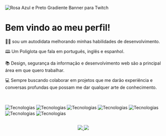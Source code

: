 
![Rosa Azul e Preto Gradiente Banner para Twitch](https://user-images.githubusercontent.com/91474990/150808365-1e97706c-e9d8-4dce-aee8-0b24723ac432.gif)

<h1>Bem vindo ao meu perfil!</h1>
<p align="left">
 👋🏽 sou um autodidata melhorando minhas habilidades de desenvolvimento.
</p>
<p align="left">
 🕮 Um Poliglota que fala em português, inglês e espanhol.
</p>
<p align="left">
 📚 Design, segurança da informação e desenvolvimento web são a principal área em que quero trabalhar.
</p>
<p align="left">
 💻 Sempre buscando colaborar em projetos que me darão experiência e conversas profundas que possam me dar qualquer arte de conhecimento.
</p>

##
<div style="display: inline_block"><br/>
 <img align="center"  alt="Tecnologias" src="https://img.shields.io/badge/HTML5-E34F26?style=for-the-badge&logo=html5&logoColor=white" />
  <img align="center"  alt="Tecnologias" src="https://img.shields.io/badge/CSS3-1572B6?style=for-the-badge&logo=css3&logoColor=white" />
  <img align="center"  alt="Tecnologias" src="https://img.shields.io/badge/JavaScript-F7DF1E?style=for-the-badge&logo=javascript&logoColor=black" />
 <img align="center"  alt="Tecnologias" src="https://img.shields.io/badge/Node.js-43853D?style=for-the-badge&logo=node.js&logoColor=white" />
  <img align="center"  alt="Tecnologias" src="https://img.shields.io/badge/Python-14354C?style=for-the-badge&logo=python&logoColor=white" />
 <img align="center"  alt="Tecnologias" src="https://img.shields.io/badge/Windows-0078D6?style=for-the-badge&logo=windows&logoColor=white" />
  <img align="center"  alt="Tecnologias" src="https://img.shields.io/badge/Markdown-000000?style=for-the-badge&logo=markdown&logoColor=white" />
</div>


##

<div align="center">
 <a href="https://github.com/SouFelps", >
 <img altura="180em" src="https://github-readme-stats.vercel.app/api?username=SouFelps&show_icons=true&theme=dark&include_all_commits=true&count_private=true"/>
 <img altura="180em" src="https://github-readme-stats.vercel.app/api/top-langs/?username=SouFelps&layout=compact&langs_count=7&theme=dark"/>
</div>
 
